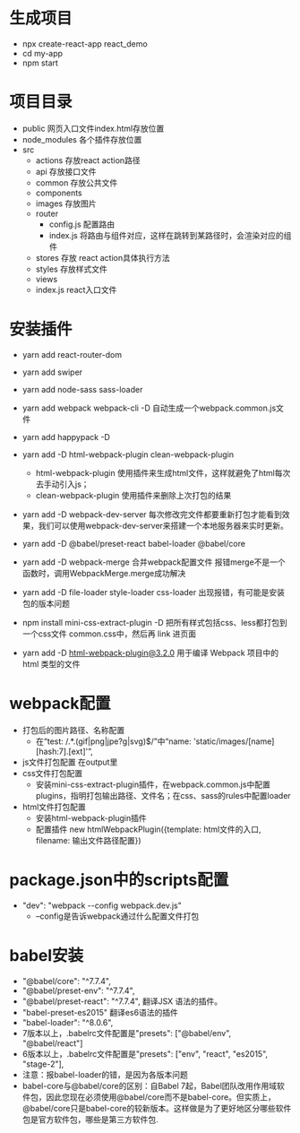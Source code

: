 # 生成项目
- npx create-react-app react_demo
- cd my-app
- npm start

# 项目目录
- public 网页入口文件index.html存放位置
- node_modules 各个插件存放位置
- src
  - actions 存放react action路径
  - api 存放接口文件
  - common 存放公共文件
  - components
  - images 存放图片
  - router
    - config.js 配置路由
    - index.js  将路由与组件对应，这样在跳转到某路径时，会渲染对应的组件
  - stores 存放 react action具体执行方法
  - styles 存放样式文件
  - views
  - index.js react入口文件

# 安装插件
- yarn add react-router-dom
- yarn add swiper
- yarn add node-sass sass-loader
- yarn add webpack webpack-cli -D  自动生成一个webpack.common.js文件
- yarn add happypack -D
- yarn add -D html-webpack-plugin clean-webpack-plugin 
  - html-webpack-plugin 使用插件来生成html文件，这样就避免了html每次去手动引入js；
  - clean-webpack-plugin 使用插件来删除上次打包的结果

- yarn add -D webpack-dev-server 每次修改完文件都要重新打包才能看到效果，我们可以使用webpack-dev-server来搭建一个本地服务器来实时更新。
- yarn add -D @babel/preset-react babel-loader @babel/core
- yarn add -D webpack-merge 合并webpack配置文件  报错merge不是一个函数时，调用WebpackMerge.merge成功解决
- yarn add -D file-loader style-loader css-loader  出现报错，有可能是安装包的版本问题
- npm install mini-css-extract-plugin -D 把所有样式包括css、less都打包到一个css文件 common.css中，然后再 link 进页面
- yarn add -D html-webpack-plugin@3.2.0  用于编译 Webpack 项目中的 html 类型的文件

# webpack配置
- 打包后的图片路径、名称配置
  - 在“test: /.*\.(gif|png|jpe?g|svg)$/”中“name: 'static/images/[name][hash:7].[ext]'”,
- js文件打包配置  在output里
- css文件打包配置
  - 安装mini-css-extract-plugin插件，在webpack.common.js中配置plugins，指明打包输出路径、文件名；在css、sass的rules中配置loader
- html文件打包配置 
  - 安装html-webpack-plugin插件 
  - 配置插件 new htmlWebpackPlugin({template: html文件的入口, filename: 输出文件路径配置})

# package.json中的scripts配置
- "dev": "webpack --config webpack.dev.js"
  - –config是告诉webpack通过什么配置文件打包

# babel安装
- "@babel/core": "^7.7.4",
- "@babel/preset-env": "^7.7.4",
- "@babel/preset-react": "^7.7.4", 翻译JSX 语法的插件。
- "babel-preset-es2015" 翻译es6语法的插件
- "babel-loader": "^8.0.6",
- 7版本以上，.babelrc文件配置是"presets": ["@babel/env", "@babel/react"]
- 6版本以上，.babelrc文件配置是"presets": ["env", "react", "es2015", "stage-2"],
- 注意：报babel-loader的错，是因为各版本问题
- babel-core与@babel/core的区别：自Babel 7起，Babel团队改用作用域软件包，因此您现在必须使用@babel/core而不是babel-core。但实质上，@babel/core只是babel-core的较新版本。这样做是为了更好地区分哪些软件包是官方软件包，哪些是第三方软件包.